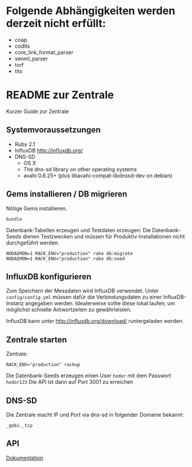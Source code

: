 # Folgende Abhängigkeiten werden derzeit nicht erfüllt:

* coap
* codtls
* core_link_format_parser
* senml_parser
* torf
* tits

# README zur Zentrale

Kurzer Guide zur Zentrale

## Systemvoraussetzungen

* Ruby 2.1
* InfluxDB http://influxdb.org/
* DNS-SD
  * OS X
  * The dns-sd library on other operating systems
  * avahi 0.6.25+ (plus libavahi-compat-libdnssd-dev on debian)

## Gems installieren / DB migrieren

Nötige Gems installieren.

```
bundle
```

Datenbank-Tabellen erzeugen und Testdaten erzeugen: Die Datenbank-Seeds dienen Testzwecken und müssen für Produktiv-Installationen nicht durchgeführt werden.

```
NODAEMON=1 RACK_ENV="production" rake db:migrate
NODAEMON=1 RACK_ENV="production" rake db:seed
```

## InfluxDB konfigurieren

Zum Speichern der Messdaten wird InfluxDB verwendet. Unter `config/config.yml` müssen dafür die Verbindungsdaten zu einer InfluxDB-Instanz angegeben werden.
Idealerweise sollte diese lokal laufen, um möglichst schnelle Antwortzeiten zu gewährleisten.

InfluxDB kann unter http://influxdb.org/download/ runtergeladen werden.

## Zentrale starten

Zentrale:

```
RACK_ENV="production" rackup
```
Die Datenbank-Seeds erzeugen einen User `hodor` mit dem Passwort `hodor123`
Die API ist dann auf Port 3001 zu erreichen

## DNS-SD

Die Zentrale macht IP und Port via dns-sd in folgender Domaine bekannt:

```
_gobi._tcp
```

## API

[Dokumentation](docs/api-definition.md)
